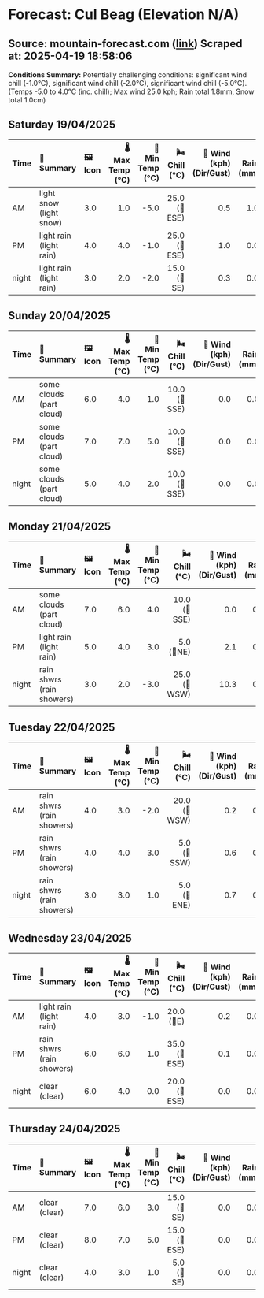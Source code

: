# Forecast: Cul Beag (Elevation N/A)
**Source:** mountain-forecast.com ([link](https://www.mountain-forecast.com/peaks/Cul-Beag/forecasts/769))
**Scraped at:** 2025-04-19 18:58:06
---

**Conditions Summary:** Potentially challenging conditions: significant wind chill (-1.0°C), significant wind chill (-2.0°C), significant wind chill (-5.0°C). (Temps -5.0 to 4.0°C (inc. chill); Max wind 25.0 kph; Rain total 1.8mm, Snow total 1.0cm)

## Saturday 19/04/2025
| **Time** | **📝 Summary** | **🖼️ Icon** | **🌡️ Max Temp (°C)** | **🥶 Min Temp (°C)** | **🌬️ Chill (°C)** | **💨 Wind (kph) (Dir/Gust)** | **💧 Rain (mm)** | **❄️ Snow (cm)** | **☁️ Cloud Base (m)** | **🧊 Freezing Lvl (m)** |
|:------- |:------- |:----- |--------------: |-------------: |-----------: |---------------------: |---------: |----------: |---------------: |----------------: |
| AM      | light snow<br><span class="icon-desc">(light snow)</span> | 3.0 | 1.0 | -5.0 | 25.0<br>(🧭ESE) | 0.5 | 1.0 | 150 | 1050 |
| PM      | light rain<br><span class="icon-desc">(light rain)</span> | 4.0 | 4.0 | -1.0 | 25.0<br>(🧭ESE) | 1.0 | 0.0 | 200 | 1200 |
| night   | light rain<br><span class="icon-desc">(light rain)</span> | 3.0 | 2.0 | -2.0 | 15.0<br>(🧭SE) | 0.3 | 0.0 | 600 | 1400 |

## Sunday 20/04/2025
| **Time** | **📝 Summary** | **🖼️ Icon** | **🌡️ Max Temp (°C)** | **🥶 Min Temp (°C)** | **🌬️ Chill (°C)** | **💨 Wind (kph) (Dir/Gust)** | **💧 Rain (mm)** | **❄️ Snow (cm)** | **☁️ Cloud Base (m)** | **🧊 Freezing Lvl (m)** |
|:------- |:------- |:----- |--------------: |-------------: |-----------: |---------------------: |---------: |----------: |---------------: |----------------: |
| AM      | some clouds<br><span class="icon-desc">(part cloud)</span> | 6.0 | 4.0 | 1.0 | 10.0<br>(🧭SSE) | 0.0 | 0.0 | 1550 | 1500 |
| PM      | some clouds<br><span class="icon-desc">(part cloud)</span> | 7.0 | 7.0 | 5.0 | 10.0<br>(🧭SSE) | 0.0 | 0.0 | 1750 | 1600 |
| night   | some clouds<br><span class="icon-desc">(part cloud)</span> | 5.0 | 4.0 | 2.0 | 10.0<br>(🧭SSE) | 0.0 | 0.0 | 1900 | 1750 |

## Monday 21/04/2025
| **Time** | **📝 Summary** | **🖼️ Icon** | **🌡️ Max Temp (°C)** | **🥶 Min Temp (°C)** | **🌬️ Chill (°C)** | **💨 Wind (kph) (Dir/Gust)** | **💧 Rain (mm)** | **❄️ Snow (cm)** | **☁️ Cloud Base (m)** | **🧊 Freezing Lvl (m)** |
|:------- |:------- |:----- |--------------: |-------------: |-----------: |---------------------: |---------: |----------: |---------------: |----------------: |
| AM      | some clouds<br><span class="icon-desc">(part cloud)</span> | 7.0 | 6.0 | 4.0 | 10.0<br>(🧭SSE) | 0.0 | 0.0 | 2350 | 1700 |
| PM      | light rain<br><span class="icon-desc">(light rain)</span> | 5.0 | 4.0 | 3.0 | 5.0<br>(🧭NE) | 2.1 | 0.0 | 800 | 1600 |
| night   | rain shwrs<br><span class="icon-desc">(rain showers)</span> | 3.0 | 2.0 | -3.0 | 25.0<br>(🧭WSW) | 10.3 | 0.0 | 100 | 1200 |

## Tuesday 22/04/2025
| **Time** | **📝 Summary** | **🖼️ Icon** | **🌡️ Max Temp (°C)** | **🥶 Min Temp (°C)** | **🌬️ Chill (°C)** | **💨 Wind (kph) (Dir/Gust)** | **💧 Rain (mm)** | **❄️ Snow (cm)** | **☁️ Cloud Base (m)** | **🧊 Freezing Lvl (m)** |
|:------- |:------- |:----- |--------------: |-------------: |-----------: |---------------------: |---------: |----------: |---------------: |----------------: |
| AM      | rain shwrs<br><span class="icon-desc">(rain showers)</span> | 4.0 | 3.0 | -2.0 | 20.0<br>(🧭WSW) | 0.2 | 0.0 | 750 | 1200 |
| PM      | rain shwrs<br><span class="icon-desc">(rain showers)</span> | 4.0 | 4.0 | 3.0 | 5.0<br>(🧭SSW) | 0.6 | 0.0 | 700 | 1300 |
| night   | rain shwrs<br><span class="icon-desc">(rain showers)</span> | 3.0 | 3.0 | 1.0 | 5.0<br>(🧭ENE) | 0.7 | 0.0 | 150 | 1250 |

## Wednesday 23/04/2025
| **Time** | **📝 Summary** | **🖼️ Icon** | **🌡️ Max Temp (°C)** | **🥶 Min Temp (°C)** | **🌬️ Chill (°C)** | **💨 Wind (kph) (Dir/Gust)** | **💧 Rain (mm)** | **❄️ Snow (cm)** | **☁️ Cloud Base (m)** | **🧊 Freezing Lvl (m)** |
|:------- |:------- |:----- |--------------: |-------------: |-----------: |---------------------: |---------: |----------: |---------------: |----------------: |
| AM      | light rain<br><span class="icon-desc">(light rain)</span> | 4.0 | 3.0 | -1.0 | 20.0<br>(🧭E) | 0.2 | 0.0 | 350 | 1250 |
| PM      | rain shwrs<br><span class="icon-desc">(rain showers)</span> | 6.0 | 6.0 | 1.0 | 35.0<br>(🧭ESE) | 0.1 | 0.0 | 200 | 1550 |
| night   | clear<br><span class="icon-desc">(clear)</span> | 6.0 | 4.0 | 0.0 | 20.0<br>(🧭ESE) | 0.0 | 0.0 | - | 1850 |

## Thursday 24/04/2025
| **Time** | **📝 Summary** | **🖼️ Icon** | **🌡️ Max Temp (°C)** | **🥶 Min Temp (°C)** | **🌬️ Chill (°C)** | **💨 Wind (kph) (Dir/Gust)** | **💧 Rain (mm)** | **❄️ Snow (cm)** | **☁️ Cloud Base (m)** | **🧊 Freezing Lvl (m)** |
|:------- |:------- |:----- |--------------: |-------------: |-----------: |---------------------: |---------: |----------: |---------------: |----------------: |
| AM      | clear<br><span class="icon-desc">(clear)</span> | 7.0 | 6.0 | 3.0 | 15.0<br>(🧭SE) | 0.0 | 0.0 | - | 1950 |
| PM      | clear<br><span class="icon-desc">(clear)</span> | 8.0 | 7.0 | 5.0 | 15.0<br>(🧭ESE) | 0.0 | 0.0 | - | 1900 |
| night   | clear<br><span class="icon-desc">(clear)</span> | 4.0 | 3.0 | 1.0 | 5.0<br>(🧭SE) | 0.0 | 0.0 | 1650 | 1900 |